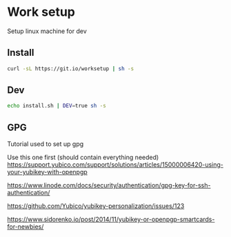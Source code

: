 # Work setup

Setup linux machine for dev

## Install

```bash
curl -sL https://git.io/worksetup | sh -s
```

## Dev

```bash
echo install.sh | DEV=true sh -s
```

## GPG

Tutorial used to set up gpg

Use this one first (should contain everything needed) https://support.yubico.com/support/solutions/articles/15000006420-using-your-yubikey-with-openpgp

https://www.linode.com/docs/security/authentication/gpg-key-for-ssh-authentication/

https://github.com/Yubico/yubikey-personalization/issues/123

https://www.sidorenko.io/post/2014/11/yubikey-or-openpgp-smartcards-for-newbies/
